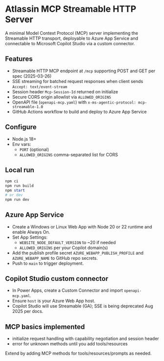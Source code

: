 # Atlassin MCP Streamable HTTP Server

A minimal Model Context Protocol (MCP) server implementing the Streamable HTTP transport, deployable to Azure App Service and connectable to Microsoft Copilot Studio via a custom connector.

## Features
- Streamable HTTP MCP endpoint at `/mcp` supporting POST and GET per spec (2025-03-26)
- SSE streaming for batched request responses when client sends `Accept: text/event-stream`
- Session header `Mcp-Session-Id` returned on initialize
- Secure CORS origin allowlist via `ALLOWED_ORIGINS`
- OpenAPI file (`openapi-mcp.yaml`) with `x-ms-agentic-protocol: mcp-streamable-1.0`
- GitHub Actions workflow to build and deploy to Azure App Service

## Configure
- Node.js 18+
- Env vars:
  - `PORT` (optional)
  - `ALLOWED_ORIGINS` comma-separated list for CORS

## Local run
```powershell
npm ci
npm run build
npm start
# or dev
npm run dev
```

## Azure App Service
- Create a Windows or Linux Web App with Node 20 or 22 runtime and enable Always On.
- Set App Settings:
  - `WEBSITE_NODE_DEFAULT_VERSION` to ~20 if needed
  - `ALLOWED_ORIGINS` per your Copilot domain(s)
- Add the publish profile secret `AZURE_WEBAPP_PUBLISH_PROFILE` and `AZURE_WEBAPP_NAME` to GitHub repo secrets.
- Push to `main` to trigger deployment.

## Copilot Studio custom connector
- In Power Apps, create a Custom Connector and import `openapi-mcp.yaml`.
- Ensure `host` is your Azure Web App host.
- Copilot Studio will use Streamable (GA); SSE is being deprecated Aug 2025 per docs.

## MCP basics implemented
- initialize request handling with capability negotiation and session header
- error for unknown methods until you add tools/resources

Extend by adding MCP methods for tools/resources/prompts as needed.
